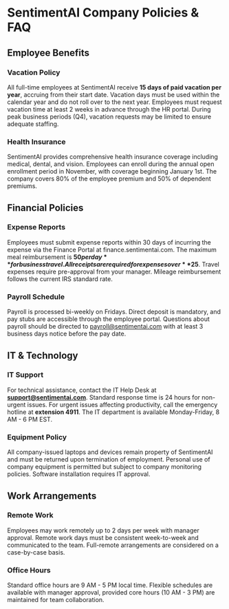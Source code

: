 # SentimentAI Company Policies & FAQ

## Employee Benefits

### Vacation Policy
All full-time employees at SentimentAI receive **15 days of paid vacation per year**, accruing from their start date. Vacation days must be used within the calendar year and do not roll over to the next year. Employees must request vacation time at least 2 weeks in advance through the HR portal. During peak business periods (Q4), vacation requests may be limited to ensure adequate staffing.

### Health Insurance
SentimentAI provides comprehensive health insurance coverage including medical, dental, and vision. Employees can enroll during the annual open enrollment period in November, with coverage beginning January 1st. The company covers 80% of the employee premium and 50% of dependent premiums.

## Financial Policies

### Expense Reports
Employees must submit expense reports within 30 days of incurring the expense via the Finance Portal at finance.sentimentai.com. The maximum meal reimbursement is **$50 per day** for business travel. All receipts are required for expenses over **$25**. Travel expenses require pre-approval from your manager. Mileage reimbursement follows the current IRS standard rate.

### Payroll Schedule
Payroll is processed bi-weekly on Fridays. Direct deposit is mandatory, and pay stubs are accessible through the employee portal. Questions about payroll should be directed to payroll@sentimentai.com with at least 3 business days notice before the pay date.

## IT & Technology

### IT Support
For technical assistance, contact the IT Help Desk at **support@sentimentai.com**. Standard response time is 24 hours for non-urgent issues. For urgent issues affecting productivity, call the emergency hotline at **extension 4911**. The IT department is available Monday-Friday, 8 AM - 6 PM EST.

### Equipment Policy
All company-issued laptops and devices remain property of SentimentAI and must be returned upon termination of employment. Personal use of company equipment is permitted but subject to company monitoring policies. Software installation requires IT approval.

## Work Arrangements

### Remote Work
Employees may work remotely up to 2 days per week with manager approval. Remote work days must be consistent week-to-week and communicated to the team. Full-remote arrangements are considered on a case-by-case basis.

### Office Hours
Standard office hours are 9 AM - 5 PM local time. Flexible schedules are available with manager approval, provided core hours (10 AM - 3 PM) are maintained for team collaboration.
